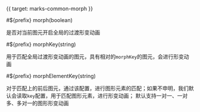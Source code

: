 {{ target: marks-common-morph }}

#${prefix} morph(boolean)

是否对当前图元开启全局的过渡形变动画

#${prefix} morphKey(string)

用于匹配全局过渡形变动画的图元，具有相对的`morphKey`的图元，会进行形变动画

#${prefix} morphElementKey(string)

对于匹配上的前后图元，通过该配置，进行图形元素的匹配；如果不申明，我们默认会读取`key`配置，用于匹配图形元素，进行形变动画；
默认支持一对一、一对多、多对一的图形形变动画
